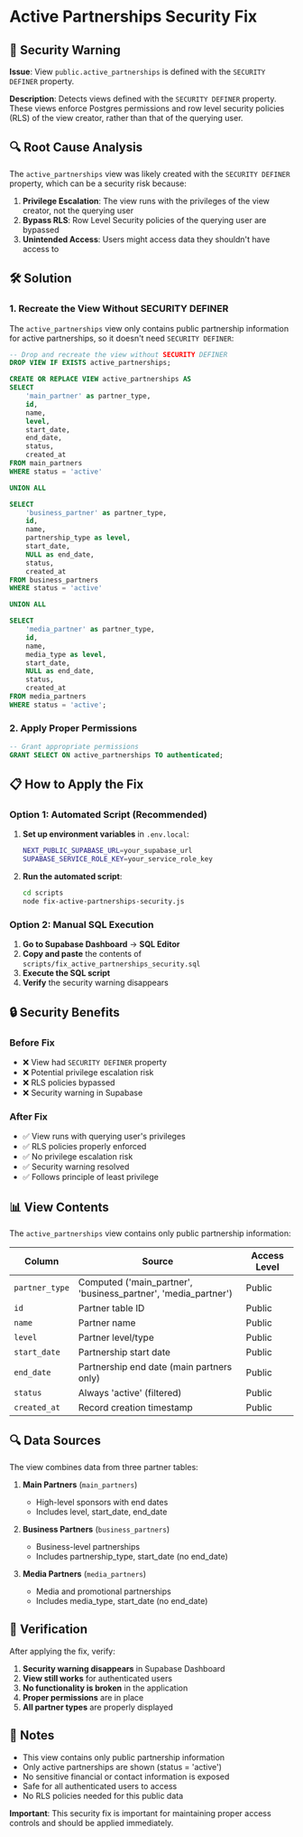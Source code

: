 # Active Partnerships Security Fix

## 🚨 Security Warning

**Issue**: View `public.active_partnerships` is defined with the `SECURITY DEFINER` property.

**Description**: Detects views defined with the `SECURITY DEFINER` property. These views enforce Postgres permissions and row level security policies (RLS) of the view creator, rather than that of the querying user.

## 🔍 Root Cause Analysis

The `active_partnerships` view was likely created with the `SECURITY DEFINER` property, which can be a security risk because:

1. **Privilege Escalation**: The view runs with the privileges of the view creator, not the querying user
2. **Bypass RLS**: Row Level Security policies of the querying user are bypassed
3. **Unintended Access**: Users might access data they shouldn't have access to

## 🛠️ Solution

### 1. Recreate the View Without SECURITY DEFINER

The `active_partnerships` view only contains public partnership information for active partnerships, so it doesn't need `SECURITY DEFINER`:

```sql
-- Drop and recreate the view without SECURITY DEFINER
DROP VIEW IF EXISTS active_partnerships;

CREATE OR REPLACE VIEW active_partnerships AS
SELECT 
    'main_partner' as partner_type,
    id,
    name,
    level,
    start_date,
    end_date,
    status,
    created_at
FROM main_partners 
WHERE status = 'active'

UNION ALL

SELECT 
    'business_partner' as partner_type,
    id,
    name,
    partnership_type as level,
    start_date,
    NULL as end_date,
    status,
    created_at
FROM business_partners 
WHERE status = 'active'

UNION ALL

SELECT 
    'media_partner' as partner_type,
    id,
    name,
    media_type as level,
    start_date,
    NULL as end_date,
    status,
    created_at
FROM media_partners 
WHERE status = 'active';
```

### 2. Apply Proper Permissions

```sql
-- Grant appropriate permissions
GRANT SELECT ON active_partnerships TO authenticated;
```

## 📋 How to Apply the Fix

### Option 1: Automated Script (Recommended)

1. **Set up environment variables** in `.env.local`:
   ```bash
   NEXT_PUBLIC_SUPABASE_URL=your_supabase_url
   SUPABASE_SERVICE_ROLE_KEY=your_service_role_key
   ```

2. **Run the automated script**:
   ```bash
   cd scripts
   node fix-active-partnerships-security.js
   ```

### Option 2: Manual SQL Execution

1. **Go to Supabase Dashboard** → **SQL Editor**
2. **Copy and paste** the contents of `scripts/fix_active_partnerships_security.sql`
3. **Execute the SQL script**
4. **Verify** the security warning disappears

## 🔒 Security Benefits

### Before Fix
- ❌ View had `SECURITY DEFINER` property
- ❌ Potential privilege escalation risk
- ❌ RLS policies bypassed
- ❌ Security warning in Supabase

### After Fix
- ✅ View runs with querying user's privileges
- ✅ RLS policies properly enforced
- ✅ No privilege escalation risk
- ✅ Security warning resolved
- ✅ Follows principle of least privilege

## 📊 View Contents

The `active_partnerships` view contains only public partnership information:

| Column | Source | Access Level |
|--------|--------|--------------|
| `partner_type` | Computed ('main_partner', 'business_partner', 'media_partner') | Public |
| `id` | Partner table ID | Public |
| `name` | Partner name | Public |
| `level` | Partner level/type | Public |
| `start_date` | Partnership start date | Public |
| `end_date` | Partnership end date (main partners only) | Public |
| `status` | Always 'active' (filtered) | Public |
| `created_at` | Record creation timestamp | Public |

## 🔍 Data Sources

The view combines data from three partner tables:

1. **Main Partners** (`main_partners`)
   - High-level sponsors with end dates
   - Includes level, start_date, end_date

2. **Business Partners** (`business_partners`)
   - Business-level partnerships
   - Includes partnership_type, start_date (no end_date)

3. **Media Partners** (`media_partners`)
   - Media and promotional partnerships
   - Includes media_type, start_date (no end_date)

## 🧪 Verification

After applying the fix, verify:

1. **Security warning disappears** in Supabase Dashboard
2. **View still works** for authenticated users
3. **No functionality is broken** in the application
4. **Proper permissions** are in place
5. **All partner types** are properly displayed

## 📝 Notes

- This view contains only public partnership information
- Only active partnerships are shown (status = 'active')
- No sensitive financial or contact information is exposed
- Safe for all authenticated users to access
- No RLS policies needed for this public data

**Important**: This security fix is important for maintaining proper access controls and should be applied immediately.

